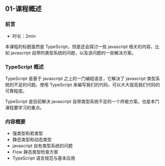 ## 01-课程概述

### 前言

- 时长：2min

本课程的标题虽然是 TypeScript，但是还会探讨一些 javascript 相关的内容，比如 javascript 自带的类型系统的问题，以及该问题的一些解决方案。

### TypeScript 概述

TypeScript 是基于 javascript 之上的一门编程语言，它解决了 javascript 类型系统的不足的问题。使用 TypeScript 来编写我们的代码，可以大大提高我们代码的可靠程度。

TypeScript 是目前解决 javascript 自带类型系统不足的一个终极方案。也是本门课程要学习的重点。

### 内容概要

- 强类型和若类型
- 静态类型和动态类型
- javascript 自有类型系统的问题
- Flow 静态类型检查方案
- TypeScript 语言规范与基本应用
